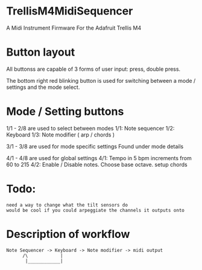 # TrellisM4MidiSequencer
A Midi Instrument Firmware For the Adafruit Trellis M4

# Button layout
All buttonss are capable of 3 forms of user input: press, double press.

The bottom right red blinking button is used for switching between a mode / settings and the mode select.

# Mode / Setting buttons
1/1 - 2/8 are used to select between modes
    1/1: Note sequencer
    1/2: Keyboard
    1/3: Note modifier ( arp / chords )

3/1 - 3/8 are used for mode specific settings
    Found under mode details

4/1 - 4/8 are used for global settings
    4/1: Tempo in 5 bpm increments from 60 to 215
    4/2: Enable / Disable notes. Choose base octave. setup chords

# Todo:
    need a way to change what the tilt sensors do
    would be cool if you could arpeggiate the channels it outputs onto

# Description of workflow
    Note Sequencer -> Keyboard -> Note modifier -> midi output
          /\            |
           |____________|